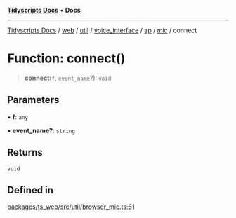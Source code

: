 [**Tidyscripts Docs**](../../../../../../../../../../../README.md) • **Docs**

***

[Tidyscripts Docs](../../../../../../../../../../../globals.md) / [web](../../../../../../../../../README.md) / [util](../../../../../../../README.md) / [voice\_interface](../../../../../README.md) / [ap](../../../README.md) / [mic](../README.md) / connect

# Function: connect()

> **connect**(`f`, `event_name`?): `void`

## Parameters

• **f**: `any`

• **event\_name?**: `string`

## Returns

`void`

## Defined in

[packages/ts\_web/src/util/browser\_mic.ts:61](https://github.com/sheunaluko/tidyscripts/blob/master/packages/ts_web/src/util/browser_mic.ts#L61)
